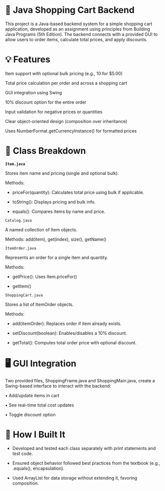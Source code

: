 # 🛒 Java Shopping Cart Backend
This project is a Java-based backend system for a simple shopping cart application, developed as an assignment using principles from Building Java Programs (5th Edition). The backend connects with a provided GUI to allow users to order items, calculate total prices, and apply discounts.

# 💡 Features
Item support with optional bulk pricing (e.g., 10 for $5.00)

Total price calculation per order and across a shopping cart

GUI integration using Swing

10% discount option for the entire order

Input validation for negative prices or quantities

Clear object-oriented design (composition over inheritance)

Uses NumberFormat.getCurrencyInstance() for formatted prices

# 🧱 Class Breakdown
**`Item.java`**

Stores item name and pricing (single and optional bulk).

Methods:

  + priceFor(quantity): Calculates total price using bulk if applicable.

  + toString(): Displays pricing and bulk info.
  
  + equals(): Compares items by name and price.

`Catalog.java`

A named collection of Item objects.

Methods: add(item), get(index), size(), getName()

`ItemOrder.java`

Represents an order for a single item and quantity.

Methods:

  + getPrice(): Uses Item.priceFor()

  + getItem()

`ShoppingCart.java`

Stores a list of ItemOrder objects.

Methods:

  + add(itemOrder): Replaces order if item already exists.

  + setDiscount(boolean): Enables/disables a 10% discount.

  + getTotal(): Computes total order price with optional discount.

# 🖥️ GUI Integration
Two provided files, ShoppingFrame.java and ShoppingMain.java, create a Swing-based interface to interact with the backend:

• Add/update items in cart

• See real-time total cost updates

• Toggle discount option

# 🧪 How I Built It
- Developed and tested each class separately with print statements and test code.

- Ensured object behavior followed best practices from the textbook (e.g., .equals(), encapsulation).

- Used ArrayList for data storage without extending it, favoring composition.
